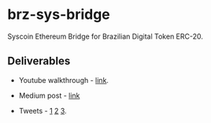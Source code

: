 # brz-sys-bridge
Syscoin Ethereum Bridge for Brazilian Digital Token ERC-20.

## Deliverables

- Youtube walkthrough - [link](https://www.youtube.com/watch?v=cfzYMk7yiYs).

- Medium post - [link](https://medium.com/thecryptoisland/defis-core-infrastructure-is-clogged-here-s-a-bold-alternative-bbc7811da452)

- Tweets - [1](https://twitter.com/canokaue/status/1296238578264166400) [2](https://twitter.com/syscoin/status/1296815468817330176) [3](https://twitter.com/syscoin/status/1296338406557933570).
